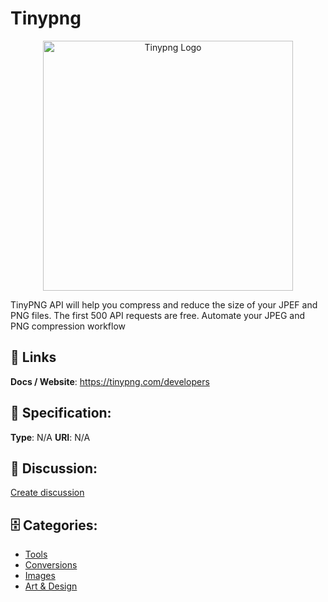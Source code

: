 # Tinypng
<p align="center">
    <img width="400" src="https://raw.githubusercontent.com/apis-list/apis-list/main/apis/tinypng/logo_256x256.png" alt="Tinypng Logo"/>
</p>

TinyPNG API will help you compress and reduce the size of your JPEF and PNG files.  The first 500 API requests are free. Automate your JPEG and PNG compression workflow

##  🔗 Links
**Docs / Website**: https://tinypng.com/developers

## 🧬 Specification:
**Type**: N/A
**URI**: N/A

## 💬 Discussion:
[Create discussion](https://github.com/apis-list/apis-list/discussions/new)

## 🗄️ Categories:
- [Tools](https://github.com/apis-list/apis-list#tools)
- [Conversions](https://github.com/apis-list/apis-list#conversions)
- [Images](https://github.com/apis-list/apis-list#images)
- [Art & Design](https://github.com/apis-list/apis-list#art--design)



